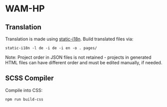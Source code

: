 # WAM-HP

## Translation

Translation is made using [static-i18n](https://github.com/claudetech/node-static-i18n).
Build translated files via:
```
static-i18n -l de -i de -i en -o . pages/ 
```
Note: Project order in JSON files is not retained - projects in generated HTML
files can have different order and must be edited manually, if needed.

## SCSS Compiler

Compile into CSS:
```
npm run build-css
```